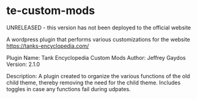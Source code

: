 # te-custom-mods
UNRELEASED - this version has not been deployed to the official website

A wordpress plugin that performs various customizations for the website https://tanks-encyclopedia.com/

Plugin Name: Tank Encyclopedia Custom Mods
Author: Jeffrey Gaydos
Version: 2.1.0

Description: A plugin created to organize the various functions of the old child theme, thereby removing the need for the child theme. Includes toggles in case any functions fail during udpates.
